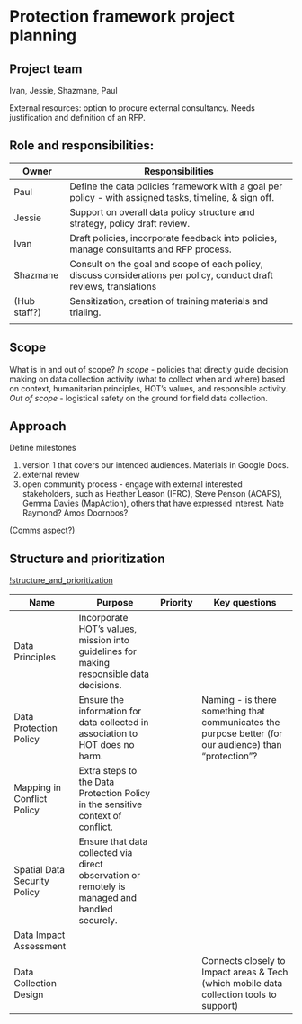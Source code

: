 # Protection framework project planning
## Project team
Ivan, Jessie, Shazmane, Paul

External resources: option to procure external consultancy. Needs justification and definition of an RFP.

## Role and responsibilities:

| Owner        | Responsibilities                                                                                                     |
|--------------|----------------------------------------------------------------------------------------------------------------------|
| Paul         | Define the data policies framework with a goal per policy - with assigned tasks,  timeline, & sign off.              |
| Jessie       | Support on overall data policy structure and strategy, policy draft review.                                          |
| Ivan         | Draft policies, incorporate feedback into policies, manage consultants and RFP process.                              |
| Shazmane     | Consult on the goal and scope of each policy, discuss considerations per policy, conduct draft reviews, translations |
| (Hub staff?) | Sensitization, creation of training materials and trialing.                                                          |
|              |                                                                                                                      |

## Scope
What is in and out of scope?
*In scope* - policies that directly guide decision making on data collection activity (what to collect when and where) based on context, humanitarian principles, HOT’s values, and responsible activity.
*Out of scope* - logistical safety on the ground for field data collection. 
## Approach
Define milestones

1. version 1 that covers our intended audiences. Materials in Google Docs.
2. external review
3. open community process - engage with external interested stakeholders, such as Heather Leason (IFRC), Steve Penson (ACAPS), Gemma Davies (MapAction), others that have expressed interest. Nate Raymond? Amos Doornbos?

(Comms aspect?)
## Structure and prioritization
[!structure_and_prioritization](images/structure_and_prioritization.jpg)



| Name                         | Purpose                                                                                        | Priority | Key questions                                                                                          |
|------------------------------|------------------------------------------------------------------------------------------------|----------|--------------------------------------------------------------------------------------------------------|
| Data Principles              | Incorporate HOT’s values, mission into guidelines for making responsible data decisions.       |          |                                                                                                        |
| Data Protection Policy       | Ensure the information for data collected in association to HOT does no harm.                  |          | Naming - is there something that communicates the purpose better (for our audience) than “protection”? |
| Mapping in Conflict Policy   | Extra steps to the Data Protection Policy in the sensitive context of conflict.                |          |                                                                                                        |
| Spatial Data Security Policy | Ensure that data collected via direct observation or remotely is managed and handled securely. |          |                                                                                                        |
| Data Impact Assessment       |                                                                                                |          |                                                                                                        |
| Data Collection Design       |                                                                                                |          | Connects closely to Impact areas & Tech (which mobile data collection tools to support)                |
